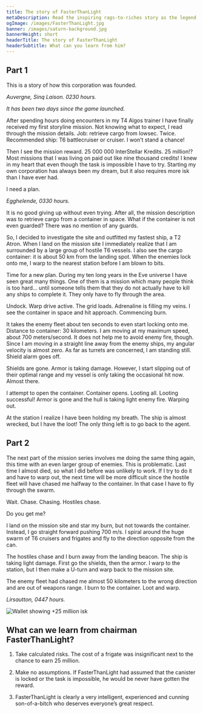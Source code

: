 ```yaml
---
title: The story of FasterThanLight
metaDescription: Read the inspiring rags-to-riches story as the legend himself tells it.
ogImage: /images/FasterThanLight.jpg
banner: /images/saturn-background.jpg
bannerHeight: short
headerTitle: The story of FasterThanLight
headerSubtitle: What can you learn from him?
---
```

## Part 1

This is a story of how this corporation was founded.

_Auvergne, Sinq Laison. 0230 hours._

_It has been two days since the game launched._

After spending hours doing encounters in my T4 Algos trainer I have finally received my first storyline mission. Not knowing what to expect, I read through the mission details. Job: retrieve cargo from lowsec. Twice. Recommended ship: T6 battlecruiser or cruiser. I won’t stand a chance!

Then I see the mission reward. 25 000 000 InterStellar Kredits. 25 million!? Most missions that I was living on paid out like nine thousand credits! I knew in my heart that even though the task is impossible I have to try. Starting my own corporation has always been my dream, but it also requires more isk than I have ever had.

I need a plan.

_Egghelende, 0330 hours._

It is no good giving up without even trying. After all, the mission description was to retrieve cargo from a container in space. What if the container is not even guarded? There was no mention of any guards.

So, I decided to investigate the site and outfitted my fastest ship, a T2 Atron. When I land on the mission site I immediately realize that I am surrounded by a large group of hostile T6 vessels. I also see the cargo container: it is about 50 km from the landing spot.
When the enemies lock onto me, I warp to the nearest station before I am blown to bits.

Time for a new plan. During my ten long years in the Eve universe I have seen great many things. One of them is a mission which many people think is too hard... until someone tells them that they do not actually have to kill any ships to complete it. They only have to fly through the area.

Undock. Warp drive active. The grid loads. Adrenaline is filling my veins. I see the container in space and hit approach. Commencing burn.

It takes the enemy fleet about ten seconds to even start locking onto me.
Distance to container: 30 kilometers. I am moving at my maximum speed, about 700 meters/second. It does not help me to avoid enemy fire, though. Since I am moving in a straight line away from the enemy ships, my angular velocity is almost zero. As far as turrets are concerned, I am standing still. Shield alarm goes off.

Shields are gone. Armor is taking damage. However, I start slipping out of their optimal range and my vessel is only taking the occasional hit now. Almost there.

I attempt to open the container. Container opens. Looting all. Looting successful! Armor is gone and the hull is taking light enemy fire. Warping out.

At the station I realize I have been holding my breath. The ship is almost wrecked, but I have the loot! The only thing left is to go back to the agent.

## Part 2

The next part of the mission series involves me doing the same thing again, this time with an even larger group of enemies. This is problematic. Last time I almost died, so what I did before was unlikely to work. If I try to do it and have to warp out, the next time will be more difficult since the hostile fleet will have chased me halfway to the container. In that case I have to fly through the swarm.

Wait. Chase. Chasing. Hostiles chase.

Do you get me?

I land on the mission site and star my burn, but not towards the container. Instead, I go straight forward pushing 700 m/s. I spiral around the huge swarm of T6 cruisers and frigates and fly to the direction opposite from the can.

The hostiles chase and I burn away from the landing beacon. The ship is taking light damage. First go the shields, then the armor. I warp to the station, but I then make a U-turn and warp back to the mission site.

The enemy fleet had chased me almost 50 kilometers to the wrong direction and are out of weapons range. I burn to the container. Loot and warp.

_Lirsautton, 0447 hours._

![Wallet showing +25 million isk](/images/wallet.png "+ 25 000 000 ISK")

## What can we learn from chairman FasterThanLight?

1. Take calculated risks. The cost of a frigate was insignificant next to the chance to earn 25 million.

2. Make no assumptions. If FasterThanLight had assumed that the canister is locked or the task is impossible, he would be never have gotten the reward.

3. FasterThanLight is clearly a very intelligent, experienced and cunning son-of-a-bitch who deserves everyone’s great respect.